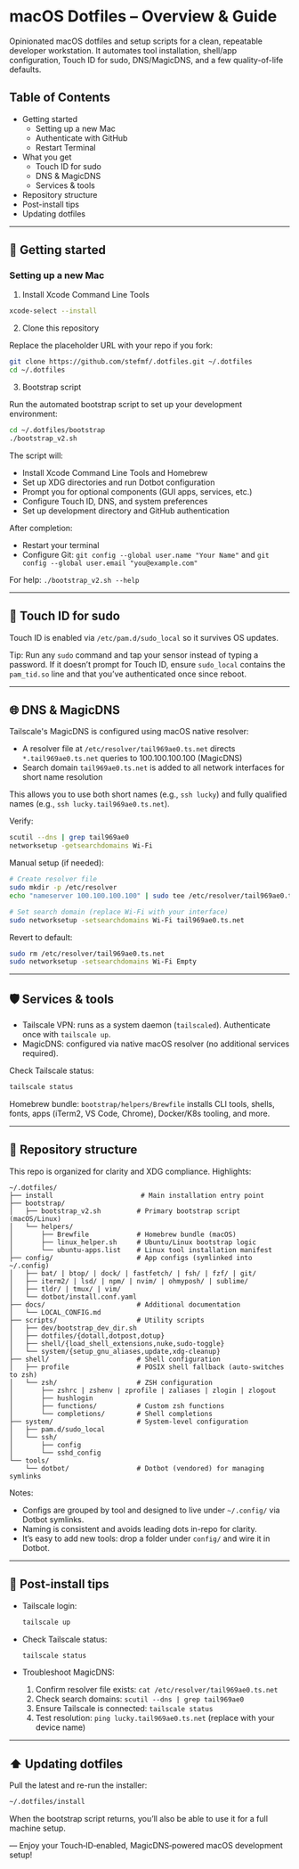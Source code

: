 # macOS Dotfiles – Overview & Guide

Opinionated macOS dotfiles and setup scripts for a clean, repeatable developer workstation. It automates tool installation, shell/app configuration, Touch ID for sudo, DNS/MagicDNS, and a few quality-of-life defaults.

## Table of Contents

- Getting started
  - Setting up a new Mac
  - Authenticate with GitHub
  - Restart Terminal
- What you get
  - Touch ID for sudo
  - DNS & MagicDNS
  - Services & tools
- Repository structure
- Post-install tips
- Updating dotfiles

---

## 🚀 Getting started

### Setting up a new Mac

1) Install Xcode Command Line Tools

```bash
xcode-select --install
```

2) Clone this repository

Replace the placeholder URL with your repo if you fork:

```bash
git clone https://github.com/stefmf/.dotfiles.git ~/.dotfiles
cd ~/.dotfiles
```

3) Bootstrap script

Run the automated bootstrap script to set up your development environment:

```bash
cd ~/.dotfiles/bootstrap
./bootstrap_v2.sh
```

The script will:
- Install Xcode Command Line Tools and Homebrew
- Set up XDG directories and run Dotbot configuration
- Prompt you for optional components (GUI apps, services, etc.)
- Configure Touch ID, DNS, and system preferences
- Set up development directory and GitHub authentication

After completion:
- Restart your terminal
- Configure Git: `git config --global user.name "Your Name"` and `git config --global user.email "you@example.com"`

For help: `./bootstrap_v2.sh --help`

---

## 🔐 Touch ID for sudo

Touch ID is enabled via `/etc/pam.d/sudo_local` so it survives OS updates.

Tip: Run any `sudo` command and tap your sensor instead of typing a password. If it doesn’t prompt for Touch ID, ensure `sudo_local` contains the `pam_tid.so` line and that you’ve authenticated once since reboot.

---

## 🌐 DNS & MagicDNS

Tailscale's MagicDNS is configured using macOS native resolver:

- A resolver file at `/etc/resolver/tail969ae0.ts.net` directs `*.tail969ae0.ts.net` queries to 100.100.100.100 (MagicDNS)
- Search domain `tail969ae0.ts.net` is added to all network interfaces for short name resolution

This allows you to use both short names (e.g., `ssh lucky`) and fully qualified names (e.g., `ssh lucky.tail969ae0.ts.net`).

Verify:

```bash
scutil --dns | grep tail969ae0
networksetup -getsearchdomains Wi-Fi
```

Manual setup (if needed):

```bash
# Create resolver file
sudo mkdir -p /etc/resolver
echo "nameserver 100.100.100.100" | sudo tee /etc/resolver/tail969ae0.ts.net

# Set search domain (replace Wi-Fi with your interface)
sudo networksetup -setsearchdomains Wi-Fi tail969ae0.ts.net
```

Revert to default:

```bash
sudo rm /etc/resolver/tail969ae0.ts.net
sudo networksetup -setsearchdomains Wi-Fi Empty
```

---

## 🛡️ Services & tools

- Tailscale VPN: runs as a system daemon (`tailscaled`). Authenticate once with `tailscale up`.
- MagicDNS: configured via native macOS resolver (no additional services required).

Check Tailscale status:

```bash
tailscale status
```

Homebrew bundle: `bootstrap/helpers/Brewfile` installs CLI tools, shells, fonts, apps (iTerm2, VS Code, Chrome), Docker/K8s tooling, and more.

---

## 📁 Repository structure

This repo is organized for clarity and XDG compliance. Highlights:

```
~/.dotfiles/
├── install                      # Main installation entry point
├── bootstrap/
│   ├── bootstrap_v2.sh         # Primary bootstrap script (macOS/Linux)
│   └── helpers/
│       ├── Brewfile            # Homebrew bundle (macOS)
│       ├── linux_helper.sh     # Ubuntu/Linux bootstrap logic
│       └── ubuntu-apps.list    # Linux tool installation manifest
├── config/                     # App configs (symlinked into ~/.config)
│   ├── bat/ | btop/ | dock/ | fastfetch/ | fsh/ | fzf/ | git/
│   ├── iterm2/ | lsd/ | npm/ | nvim/ | ohmyposh/ | sublime/
│   ├── tldr/ | tmux/ | vim/
│   └── dotbot/install.conf.yaml
├── docs/                       # Additional documentation
│   └── LOCAL_CONFIG.md
├── scripts/                    # Utility scripts
│   ├── dev/bootstrap_dev_dir.sh
│   ├── dotfiles/{dotall,dotpost,dotup}
│   ├── shell/{load_shell_extensions,nuke,sudo-toggle}
│   └── system/{setup_gnu_aliases,update,xdg-cleanup}
├── shell/                      # Shell configuration
│   ├── profile                 # POSIX shell fallback (auto-switches to zsh)
│   └── zsh/                    # ZSH configuration
│       ├── zshrc | zshenv | zprofile | zaliases | zlogin | zlogout
│       ├── hushlogin
│       ├── functions/          # Custom zsh functions
│       └── completions/        # Shell completions
├── system/                     # System-level configuration
│   ├── pam.d/sudo_local
│   └── ssh/
│       ├── config
│       └── sshd_config
└── tools/
    └── dotbot/                 # Dotbot (vendored) for managing symlinks
```

Notes:
- Configs are grouped by tool and designed to live under `~/.config/` via Dotbot symlinks.
- Naming is consistent and avoids leading dots in-repo for clarity.
- It’s easy to add new tools: drop a folder under `config/` and wire it in Dotbot.

---

## 🔧 Post-install tips

- Tailscale login:

  ```bash
  tailscale up
  ```

- Check Tailscale status:

  ```bash
  tailscale status
  ```

- Troubleshoot MagicDNS:
  1) Confirm resolver file exists: `cat /etc/resolver/tail969ae0.ts.net`
  2) Check search domains: `scutil --dns | grep tail969ae0`
  3) Ensure Tailscale is connected: `tailscale status`
  4) Test resolution: `ping lucky.tail969ae0.ts.net` (replace with your device name)

---

## ⬆️ Updating dotfiles

Pull the latest and re-run the installer:

```bash
~/.dotfiles/install
```

When the bootstrap script returns, you’ll also be able to use it for a full machine setup.

— Enjoy your Touch‑ID‑enabled, MagicDNS‑powered macOS development setup!
